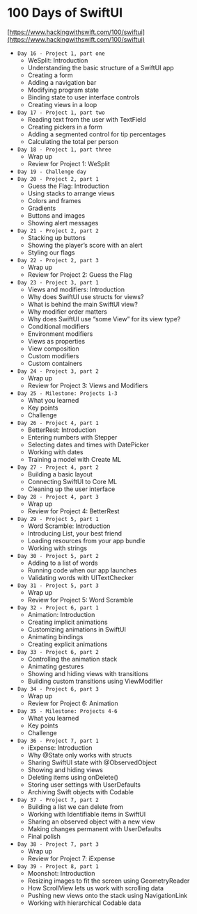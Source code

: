 # 100 Days of SwiftUI

[https://www.hackingwithswift.com/100/swiftui](https://www.hackingwithswift.com/100/swiftui)

* `Day 16 - Project 1, part one`
  * WeSplit: Introduction
  * Understanding the basic structure of a SwiftUI app
  * Creating a form
  * Adding a navigation bar
  * Modifying program state
  * Binding state to user interface controls
  * Creating views in a loop
* `Day 17 - Project 1, part two`
  * Reading text from the user with TextField
  * Creating pickers in a form
  * Adding a segmented control for tip percentages
  * Calculating the total per person
* `Day 18 - Project 1, part three`
  * Wrap up
  * Review for Project 1: WeSplit
* `Day 19 - Challenge day`
* `Day 20 - Project 2, part 1`
  * Guess the Flag: Introduction
  * Using stacks to arrange views
  * Colors and frames
  * Gradients
  * Buttons and images
  * Showing alert messages
* `Day 21 - Project 2, part 2`
  * Stacking up buttons
  * Showing the player’s score with an alert
  * Styling our flags
* `Day 22 - Project 2, part 3`
  * Wrap up
  * Review for Project 2: Guess the Flag
* `Day 23 - Project 3, part 1`
  * Views and modifiers: Introduction
  * Why does SwiftUI use structs for views?
  * What is behind the main SwiftUI view?
  * Why modifier order matters
  * Why does SwiftUI use “some View” for its view type?
  * Conditional modifiers
  * Environment modifiers
  * Views as properties
  * View composition
  * Custom modifiers
  * Custom containers
* `Day 24 - Project 3, part 2`
  * Wrap up
  * Review for Project 3: Views and Modifiers
* `Day 25 - Milestone: Projects 1-3`
  * What you learned
  * Key points
  * Challenge
* `Day 26 - Project 4, part 1`
  * BetterRest: Introduction
  * Entering numbers with Stepper
  * Selecting dates and times with DatePicker
  * Working with dates
  * Training a model with Create ML
* `Day 27 - Project 4, part 2`
  * Building a basic layout
  * Connecting SwiftUI to Core ML
  * Cleaning up the user interface
* `Day 28 - Project 4, part 3`
  * Wrap up
  * Review for Project 4: BetterRest
* `Day 29 - Project 5, part 1`
  * Word Scramble: Introduction
  * Introducing List, your best friend
  * Loading resources from your app bundle
  * Working with strings
* `Day 30 - Project 5, part 2`
  * Adding to a list of words
  * Running code when our app launches
  * Validating words with UITextChecker
* `Day 31 - Project 5, part 3`
  * Wrap up
  * Review for Project 5: Word Scramble
* `Day 32 - Project 6, part 1`
  * Animation: Introduction
  * Creating implicit animations
  * Customizing animations in SwiftUI
  * Animating bindings
  * Creating explicit animations
* `Day 33 - Project 6, part 2`
  * Controlling the animation stack
  * Animating gestures
  * Showing and hiding views with transitions
  * Building custom transitions using ViewModifier
* `Day 34 - Project 6, part 3`
  * Wrap up
  * Review for Project 6: Animation
* `Day 35 - Milestone: Projects 4-6`
  * What you learned
  * Key points
  * Challenge
* `Day 36 - Project 7, part 1`
  * iExpense: Introduction
  * Why @State only works with structs
  * Sharing SwiftUI state with @ObservedObject
  * Showing and hiding views
  * Deleting items using onDelete()
  * Storing user settings with UserDefaults
  * Archiving Swift objects with Codable
* `Day 37 - Project 7, part 2`
  * Building a list we can delete from
  * Working with Identifiable items in SwiftUI
  * Sharing an observed object with a new view
  * Making changes permanent with UserDefaults
  * Final polish
* `Day 38 - Project 7, part 3`
  * Wrap up
  * Review for Project 7: iExpense
* `Day 39 - Project 8, part 1`
  * Moonshot: Introduction
  * Resizing images to fit the screen using GeometryReader
  * How ScrollView lets us work with scrolling data
  * Pushing new views onto the stack using NavigationLink
  * Working with hierarchical Codable data
